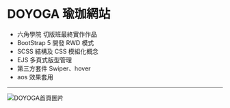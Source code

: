 <h1>DOYOGA 瑜珈網站</h1>

* 六角學院 切版班最終實作作品
* BootStrap 5 開發 RWD 模式
* SCSS 結構及 CSS 模組化概念
* EJS 多頁式版型管理
* 第三方套件 Swiper、hover
* aos 效果套用

***

![DOYOGA首頁圖片](https://upload.cc/i1/2021/09/30/QwjSEr.png)
